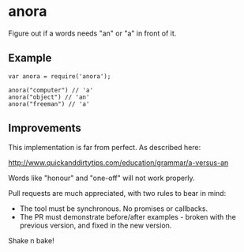 # anora

Figure out if a words needs "an" or "a" in front of it.

## Example

```
var anora = require('anora');

anora("computer") // 'a'
anora("object") // 'an'
anora("freeman") // 'a'
```

## Improvements

This implementation is far from perfect. As described here:

http://www.quickanddirtytips.com/education/grammar/a-versus-an

Words like "honour" and "one-off" will not work properly.

Pull requests are much appreciated, with two rules to bear in mind:
- The tool must be synchronous. No promises or callbacks.
- The PR must demonstrate before/after examples - broken with the previous version, and fixed in the new version.

Shake n bake!
